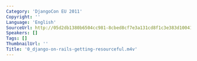```yaml
---
Category: 'DjangoCon EU 2011'
Copyright: ''
Language: 'English'
SourceUrl: http://05d2db1380b6504cc981-8cbed8cf7e3a131cd8f1c3e383d10041.r93.cf2.rackcdn.com/djangocon-eu-2011/0_django-on-rails-getting-resourceful.m4v
Speakers: []
Tags: []
ThumbnailUrl: ''
Title: '0_django-on-rails-getting-resourceful.m4v'
---
```

